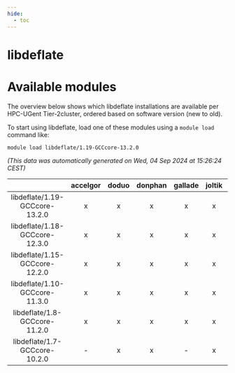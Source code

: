 ```yaml
---
hide:
  - toc
---
```


libdeflate
==========

# Available modules


The overview below shows which libdeflate installations are available per HPC-UGent Tier-2cluster, ordered based on software version (new to old).

To start using libdeflate, load one of these modules using a `module load` command like:

```shell
module load libdeflate/1.19-GCCcore-13.2.0
```

*(This data was automatically generated on Wed, 04 Sep 2024 at 15:26:24 CEST)*  

| |accelgor|doduo|donphan|gallade|joltik|shinx|skitty|
| :---: | :---: | :---: | :---: | :---: | :---: | :---: | :---: |
|libdeflate/1.19-GCCcore-13.2.0|x|x|x|x|x|x|x|
|libdeflate/1.18-GCCcore-12.3.0|x|x|x|x|x|x|x|
|libdeflate/1.15-GCCcore-12.2.0|x|x|x|x|x|x|x|
|libdeflate/1.10-GCCcore-11.3.0|x|x|x|x|x|x|x|
|libdeflate/1.8-GCCcore-11.2.0|x|x|x|x|x|-|x|
|libdeflate/1.7-GCCcore-10.2.0|-|x|x|-|x|-|x|
